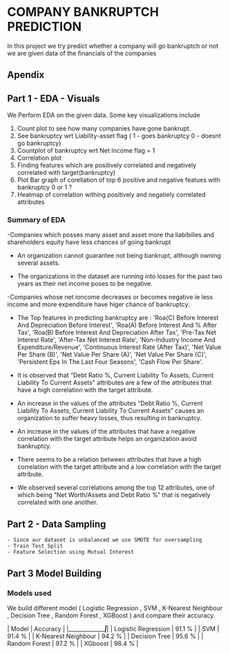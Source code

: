 # COMPANY BANKRUPTCH PREDICTION

In this project we try predict whether a company will go bankruptch or not
we are given data of the financials of the companies

## Apendix

## Part 1 - EDA - Visuals

We Perform EDA on the given data.
Some key visualizations include

1) Count plot to see how many companies have gone bankrupt.
2) See bankruptcy wrt Liability-asset flag 
( 1 - goes bankruptcy 0 - doesnt go bankruptcy)
3) Countplot of bankruptcy wrt Net Income flag = 1
4) Correlation plot
5) Finding features which are positively correlated and negatively correlated with target(bankruptcy)
6) Plot Bar graph of corellation of top 6 positive and negative featues with bankruptcy 0 or 1 ?
7) Heatmap of correlation withing positively and negatiely correlated attributes

### Summary of EDA
-Companies which posses many asset and asset more tha liabibilies and shareholders equity have less chances of going bankrupt

- An organization cannot guarantee not being bankrupt, although owning several assets.

- The organizations in the dataset are running into losses for the past two years as their net income poses to be negative.

-Companies whose net ioncome decreases or becomes negative ie less income and more expenditure have higer chance of bankruptcy.

- The Top features in predicting bankruptcy are :
    'Roa(C) Before Interest And Depreciation Before Interest', 
    'Roa(A) Before Interest And % After Tax',
    'Roa(B) Before Interest And Depreciation After Tax',
    'Pre-Tax Net Interest Rate', 
    'After-Tax Net Interest Rate',
    'Non-Industry Income And Expenditure/Revenue',
    'Continuous Interest Rate (After Tax)',
    'Net Value Per Share (B)',
    'Net Value Per Share (A)', 'Net Value Per Share (C)',
    'Persistent Eps In The Last Four Seasons', 
    'Cash Flow Per Share'.

- It is observed that “Debt Ratio %, Current Liability To Assets, Current Liability To Current Assets" attributes are a few of the attributes that have a high correlation with the target attribute.

- An increase in the values of the attributes “Debt Ratio %, Current Liability To Assets, Current Liability To Current Assets” causes an organization to suffer heavy losses, thus resulting in bankruptcy.

- An increase in the values of the attributes that have a negative correlation with the target attribute helps an organization avoid bankruptcy.

- There seems to be a relation between attributes that have a high correlation with the target attribute and a low correlation with the target attribute.

- We observed several correlations among the top 12 attributes, one of which being “Net Worth/Assets and Debt Ratio %” that is negatively correlated with one another.


## Part 2 - Data Sampling 
    - Since aur dataset is unbalanced we use SMOTE for oversampling
    - Train Test Split
    - Feature Selection using Mutual Interest

## Part 3 Model Building

### Models used
We build different model 
( Logistic Regression , SVM , 
K-Nearest Neighbour , Decision Tree , Random Forest , XGBoost )
and compare their accuracy.

|      Model             |  Accuracy |
|________________________|___________|
|  Logistic Regression   |  91.1 %   |
|  SVM                   |  91.4 %   |
|  K-Nearest Neighbour   |  94.2 %   |
|  Decision Tree         |  95.6 %   |
|  Random Forest         |  97.2 %   |
|  XGboost               |  98.4 %   |
